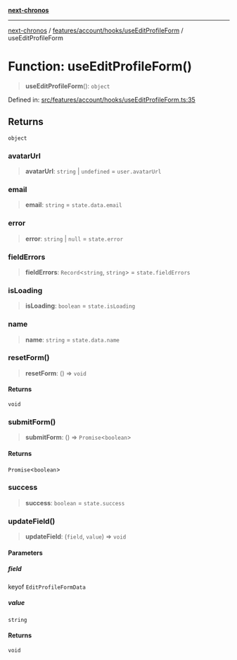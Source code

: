 [**next-chronos**](../../../../../README.md)

***

[next-chronos](../../../../../README.md) / [features/account/hooks/useEditProfileForm](../README.md) / useEditProfileForm

# Function: useEditProfileForm()

> **useEditProfileForm**(): `object`

Defined in: [src/features/account/hooks/useEditProfileForm.ts:35](https://github.com/Bababum95/next-chronos/blob/41860730c8dd12c16699269e1eee86402c8d1a9f/src/features/account/hooks/useEditProfileForm.ts#L35)

## Returns

`object`

### avatarUrl

> **avatarUrl**: `string` \| `undefined` = `user.avatarUrl`

### email

> **email**: `string` = `state.data.email`

### error

> **error**: `string` \| `null` = `state.error`

### fieldErrors

> **fieldErrors**: `Record`\<`string`, `string`\> = `state.fieldErrors`

### isLoading

> **isLoading**: `boolean` = `state.isLoading`

### name

> **name**: `string` = `state.data.name`

### resetForm()

> **resetForm**: () => `void`

#### Returns

`void`

### submitForm()

> **submitForm**: () => `Promise`\<`boolean`\>

#### Returns

`Promise`\<`boolean`\>

### success

> **success**: `boolean` = `state.success`

### updateField()

> **updateField**: (`field`, `value`) => `void`

#### Parameters

##### field

keyof `EditProfileFormData`

##### value

`string`

#### Returns

`void`
